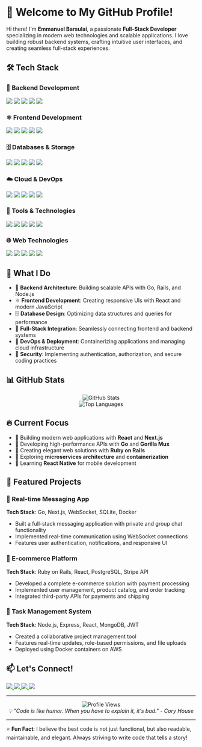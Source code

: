 # 🚀 Welcome to My GitHub Profile!

Hi there! I'm **Emmanuel Barsulai**, a passionate **Full-Stack Developer** specializing in modern web technologies and scalable applications. I love building robust backend systems, crafting intuitive user interfaces, and creating seamless full-stack experiences.

## 🛠️ Tech Stack

### 🔹 Backend Development
<p align="left">
  <img src="https://img.shields.io/badge/Go-00ADD8?style=for-the-badge&logo=go&logoColor=white" />
  <img src="https://img.shields.io/badge/Ruby_on_Rails-CC0000?style=for-the-badge&logo=ruby-on-rails&logoColor=white" />
  <img src="https://img.shields.io/badge/Node.js-339933?style=for-the-badge&logo=nodedotjs&logoColor=white" />
  <img src="https://img.shields.io/badge/Express.js-000000?style=for-the-badge&logo=express&logoColor=white" />
  <img src="https://img.shields.io/badge/Ruby-CC342D?style=for-the-badge&logo=ruby&logoColor=white" />
</p>

### ⚛️ Frontend Development
<p align="left">
  <img src="https://img.shields.io/badge/React-61DAFB?style=for-the-badge&logo=react&logoColor=black" />
  <img src="https://img.shields.io/badge/Next.js-000000?style=for-the-badge&logo=nextdotjs&logoColor=white" />
  <img src="https://img.shields.io/badge/TypeScript-3178C6?style=for-the-badge&logo=typescript&logoColor=white" />
  <img src="https://img.shields.io/badge/JavaScript-F7DF1E?style=for-the-badge&logo=javascript&logoColor=black" />
  <img src="https://img.shields.io/badge/Tailwind_CSS-38B2AC?style=for-the-badge&logo=tailwind-css&logoColor=white" />
</p>

### 🗄️ Databases & Storage
<p align="left">
  <img src="https://img.shields.io/badge/PostgreSQL-336791?style=for-the-badge&logo=postgresql&logoColor=white" />
  <img src="https://img.shields.io/badge/MySQL-4479A1?style=for-the-badge&logo=mysql&logoColor=white" />
  <img src="https://img.shields.io/badge/SQLite-003B57?style=for-the-badge&logo=sqlite&logoColor=white" />
  <img src="https://img.shields.io/badge/MongoDB-47A248?style=for-the-badge&logo=mongodb&logoColor=white" />
  <img src="https://img.shields.io/badge/Redis-DC382D?style=for-the-badge&logo=redis&logoColor=white" />
</p>

### ☁️ Cloud & DevOps
<p align="left">
  <img src="https://img.shields.io/badge/AWS-232F3E?style=for-the-badge&logo=amazon-aws&logoColor=white" />
  <img src="https://img.shields.io/badge/Google_Cloud-4285F4?style=for-the-badge&logo=google-cloud&logoColor=white" />
  <img src="https://img.shields.io/badge/Vercel-000000?style=for-the-badge&logo=vercel&logoColor=white" />
  <img src="https://img.shields.io/badge/Docker-2496ED?style=for-the-badge&logo=docker&logoColor=white" />
  <img src="https://img.shields.io/badge/Kubernetes-326CE5?style=for-the-badge&logo=kubernetes&logoColor=white" />
</p>

### 🔧 Tools & Technologies
<p align="left">
  <img src="https://img.shields.io/badge/Git-F05032?style=for-the-badge&logo=git&logoColor=white" />
  <img src="https://img.shields.io/badge/GitHub-181717?style=for-the-badge&logo=github&logoColor=white" />
  <img src="https://img.shields.io/badge/VS_Code-007ACC?style=for-the-badge&logo=visual-studio-code&logoColor=white" />
  <img src="https://img.shields.io/badge/Postman-FF6C37?style=for-the-badge&logo=postman&logoColor=white" />
  <img src="https://img.shields.io/badge/Webpack-8DD6F9?style=for-the-badge&logo=webpack&logoColor=black" />
</p>

### 🌐 Web Technologies
<p align="left">
  <img src="https://img.shields.io/badge/REST_API-02569B?style=for-the-badge&logo=rest&logoColor=white" />
  <img src="https://img.shields.io/badge/GraphQL-E10098?style=for-the-badge&logo=graphql&logoColor=white" />
  <img src="https://img.shields.io/badge/WebSocket-010101?style=for-the-badge&logo=websocket&logoColor=white" />
  <img src="https://img.shields.io/badge/JWT-000000?style=for-the-badge&logo=json-web-tokens&logoColor=white" />
  <img src="https://img.shields.io/badge/OAuth-4285F4?style=for-the-badge&logo=oauth&logoColor=white" />
</p>

## 🎯 What I Do

- 🔨 **Backend Architecture**: Building scalable APIs with Go, Rails, and Node.js
- ⚛️ **Frontend Development**: Creating responsive UIs with React and modern JavaScript
- 🗄️ **Database Design**: Optimizing data structures and queries for performance
- 🔄 **Full-Stack Integration**: Seamlessly connecting frontend and backend systems
- 🚀 **DevOps & Deployment**: Containerizing applications and managing cloud infrastructure
- 🔐 **Security**: Implementing authentication, authorization, and secure coding practices

## 📊 GitHub Stats

<div align="center">
  <img src="https://github-readme-stats.vercel.app/api?username=emmanuelbarsulai&show_icons=true&theme=radical&hide_border=true" alt="GitHub Stats" />
</div>

<div align="center">
  <img src="https://github-readme-stats.vercel.app/api/top-langs/?username=emmanuelbarsulai&layout=compact&theme=radical&hide_border=true" alt="Top Languages" />
</div>

## 🔥 Current Focus

- 🌟 Building modern web applications with **React** and **Next.js**
- 🚀 Developing high-performance APIs with **Go** and **Gorilla Mux**
- 💎 Creating elegant web solutions with **Ruby on Rails**
- 🔧 Exploring **microservices architecture** and **containerization**
- 📱 Learning **React Native** for mobile development

## 🌟 Featured Projects

### 🔹 Real-time Messaging App
**Tech Stack**: Go, Next.js, WebSocket, SQLite, Docker
- Built a full-stack messaging application with private and group chat functionality
- Implemented real-time communication using WebSocket connections
- Features user authentication, notifications, and responsive UI

### 🔹 E-commerce Platform
**Tech Stack**: Ruby on Rails, React, PostgreSQL, Stripe API
- Developed a complete e-commerce solution with payment processing
- Implemented user management, product catalog, and order tracking
- Integrated third-party APIs for payments and shipping

### 🔹 Task Management System
**Tech Stack**: Node.js, Express, React, MongoDB, JWT
- Created a collaborative project management tool
- Features real-time updates, role-based permissions, and file uploads
- Deployed using Docker containers on AWS

## 📫 Let's Connect!

<p align="left">
  <a href="https://linkedin.com/in/emmanuelbarsulai">
    <img src="https://img.shields.io/badge/LinkedIn-0077B5?style=for-the-badge&logo=linkedin&logoColor=white" />
  </a>
  <a href="https://twitter.com/emmanuelbarsulai">
    <img src="https://img.shields.io/badge/Twitter-1DA1F2?style=for-the-badge&logo=twitter&logoColor=white" />
  </a>
  <a href="mailto:emmanuel.barsulai@email.com">
    <img src="https://img.shields.io/badge/Email-D14836?style=for-the-badge&logo=gmail&logoColor=white" />
  </a>
  <a href="https://emmanuelbarsulai.dev">
    <img src="https://img.shields.io/badge/Portfolio-000000?style=for-the-badge&logo=vercel&logoColor=white" />
  </a>
</p>

---

<div align="center">
  <img src="https://komarev.com/ghpvc/?username=emmanuelbarsulai&color=blueviolet&style=for-the-badge" alt="Profile Views" />
</div>

<div align="center">
  <i>💡 "Code is like humor. When you have to explain it, it's bad." - Cory House</i>
</div>

---

⭐ **Fun Fact**: I believe the best code is not just functional, but also readable, maintainable, and elegant. Always striving to write code that tells a story!
